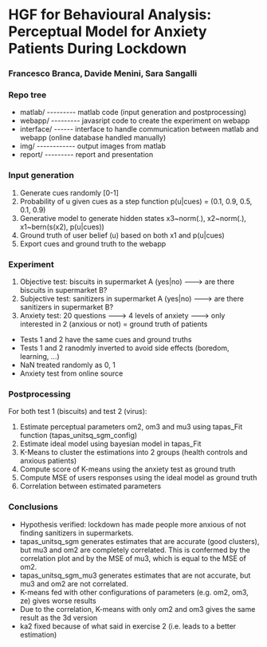 # HGF for Behavioural Analysis: Perceptual Model for Anxiety Patients During Lockdown

### Francesco Branca, Davide Menini, Sara Sangalli

### Repo tree
- matlab/ --------- matlab code (input generation and postprocessing)
- webapp/ --------- javasript code to create the experiment on webapp
- interface/ ------ interface to handle communication between matlab and webapp (online database handled manually)
- img/ ------------ output images from matlab
- report/ --------- report and presentation

### Input generation
1. Generate cues randomly [0-1]
2. Probability of u given cues as a step function p(u|cues) = (0.1, 0.9, 0.5, 0.1, 0.9)
3. Generative model to generate hidden states x3~norm(.), x2~norm(.), x1~bern(s(x2), p(u|cues)) 
4. Ground truth of user belief (u) based on both x1 and p(u|cues)
5. Export cues and ground truth to the webapp 

### Experiment
1. Objective test: biscuits in supermarket A (yes|no) ---> are there biscuits in supermarket B?
2. Subjective test: sanitizers in supermarket A (yes|no) ---> are there sanitizers in supermarket B?
3. Anxiety test: 20 questions ---> 4 levels of anxiety ---> only interested in 2 (anxious or not) = ground truth of patients
- Tests 1 and 2 have the same cues and ground truths
- Tests 1 and 2 ranodmly inverted to avoid side effects (boredom, learning, ...)
- NaN treated randomly as 0, 1
- Anxiety test from online source 

### Postprocessing
For both test 1 (biscuits) and test 2 (virus):
1. Estimate perceptual parameters om2, om3 and mu3 using tapas_Fit function (tapas_unitsq_sgm_config)
2. Estimate ideal model using bayesian model in tapas_Fit
3. K-Means to cluster the estimations into 2 groups (health controls and anxious patients)
4. Compute score of K-means using the anxiety test as ground truth
5. Compute MSE of users responses using the ideal model as ground truth
6. Correlation between estimated parameters

### Conclusions
- Hypothesis verified: lockdown has made people more anxious of not finding sanitizers in supermarkets.
- tapas_unitsq_sgm generates estimates that are accurate (good clusters), but mu3 and om2 are completely correlated. This is confermed by the correlation plot and by the MSE of mu3, which is equal to the MSE of om2.
- tapas_unitsq_sgm_mu3 generates estimates that are not accurate, but mu3 and om2 are not correlated.
- K-means fed with other configurations of parameters (e.g. om2, om3, ze) gives worse results
- Due to the correlation, K-means with only om2 and om3 gives the same result as the 3d version
- ka2 fixed because of what said in exercise 2 (i.e. leads to a better estimation) 